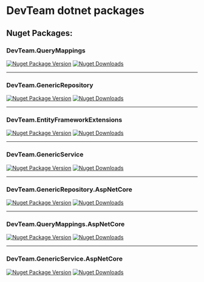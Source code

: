 # DevTeam dotnet packages

## Nuget Packages:

### DevTeam.QueryMappings

[![Nuget Package Version](https://img.shields.io/nuget/v/DevTeam.QueryMappings?style=for-the-badge&logo=nuget&labelColor=0E0E0E&label=Version)](https://www.nuget.org/packages/DevTeam.QueryMappings/)
[![Nuget Downloads](https://img.shields.io/nuget/dt/DevTeam.QueryMappings?style=for-the-badge&logo=data:image/png;base64&labelColor=0E0E0E&label=Downloads)](https://www.nuget.org/stats/packages/DevTeam.QueryMappings?groupby=Version)

---

### DevTeam.GenericRepository

[![Nuget Package Version](https://img.shields.io/nuget/v/DevTeam.GenericRepository?style=for-the-badge&logo=nuget&labelColor=0E0E0E&label=Version)](https://www.nuget.org/packages/DevTeam.GenericRepository/)
[![Nuget Downloads](https://img.shields.io/nuget/dt/DevTeam.GenericRepository?style=for-the-badge&logo=data:image/png;base64&labelColor=0E0E0E&label=Downloads)](https://www.nuget.org/stats/packages/DevTeam.GenericRepository?groupby=Version)

---

### DevTeam.EntityFrameworkExtensions

[![Nuget Package Version](https://img.shields.io/nuget/v/DevTeam.EntityFrameworkExtensions?style=for-the-badge&logo=nuget&labelColor=0E0E0E&label=Version)](https://www.nuget.org/packages/DevTeam.EntityFrameworkExtensions/)
[![Nuget Downloads](https://img.shields.io/nuget/dt/DevTeam.EntityFrameworkExtensions?style=for-the-badge&logo=data:image/png;base64&labelColor=0E0E0E&label=Downloads)](https://www.nuget.org/stats/packages/DevTeam.EntityFrameworkExtensions?groupby=Version)

---

### DevTeam.GenericService

[![Nuget Package Version](https://img.shields.io/nuget/v/DevTeam.GenericService?style=for-the-badge&logo=nuget&labelColor=0E0E0E&label=Version)](https://www.nuget.org/packages/DevTeam.GenericService/)
[![Nuget Downloads](https://img.shields.io/nuget/dt/DevTeam.GenericService?style=for-the-badge&logo=data:image/png;base64&labelColor=0E0E0E&label=Downloads)](https://www.nuget.org/stats/packages/DevTeam.GenericService?groupby=Version)

---

### DevTeam.GenericRepository.AspNetCore

[![Nuget Package Version](https://img.shields.io/nuget/v/DevTeam.GenericRepository.AspNetCore?style=for-the-badge&logo=nuget&labelColor=0E0E0E&label=Version)](https://www.nuget.org/packages/DevTeam.GenericRepository.AspNetCore/)
[![Nuget Downloads](https://img.shields.io/nuget/dt/DevTeam.GenericRepository.AspNetCore?style=for-the-badge&logo=data:image/png;base64&labelColor=0E0E0E&label=Downloads)](https://www.nuget.org/stats/packages/DevTeam.GenericRepository.AspNetCore?groupby=Version)

---

### DevTeam.QueryMappings.AspNetCore

[![Nuget Package Version](https://img.shields.io/nuget/v/DevTeam.QueryMappings.AspNetCore?style=for-the-badge&logo=nuget&labelColor=0E0E0E&label=Version)](https://www.nuget.org/packages/DevTeam.QueryMappings.AspNetCore/)
[![Nuget Downloads](https://img.shields.io/nuget/dt/DevTeam.QueryMappings.AspNetCore?style=for-the-badge&logo=data:image/png;base64&labelColor=0E0E0E&label=Downloads)](https://www.nuget.org/stats/packages/DevTeam.QueryMappings.AspNetCore?groupby=Version)

---

### DevTeam.GenericService.AspNetCore

[![Nuget Package Version](https://img.shields.io/nuget/v/DevTeam.GenericService.AspNetCore?style=for-the-badge&logo=nuget&labelColor=0E0E0E&label=Version)](https://www.nuget.org/packages/DevTeam.GenericService.AspNetCore/)
[![Nuget Downloads](https://img.shields.io/nuget/dt/DevTeam.GenericService.AspNetCore?style=for-the-badge&logo=data:image/png;base64&labelColor=0E0E0E&label=Downloads)](https://www.nuget.org/stats/packages/DevTeam.GenericService.AspNetCore?groupby=Version)
